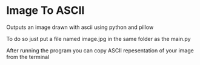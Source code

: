 # Image To ASCII
Outputs an image drawn with ascii using python and pillow

To do so just put a file named image.jpg in the same folder as the main.py

After running the program you can copy ASCII repesentation of your image from the terminal
